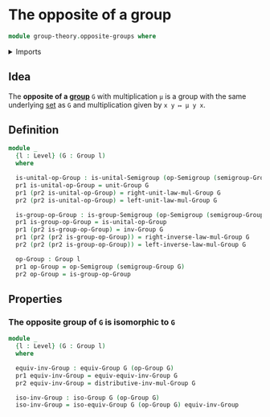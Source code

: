 # The opposite of a group

```agda
module group-theory.opposite-groups where
```

<details><summary>Imports</summary>

```agda
open import foundation.dependent-pair-types
open import foundation.universe-levels

open import group-theory.groups
open import group-theory.isomorphisms-groups
open import group-theory.monoids
open import group-theory.opposite-semigroups
```

</details>

## Idea

The **opposite of a [group](group-theory.groups.md)** `G` with multiplication
`μ` is a group with the same underlying [set](foundation-core.sets.md) as `G`
and multiplication given by `x y ↦ μ y x`.

## Definition

```agda
module _
  {l : Level} (G : Group l)
  where

  is-unital-op-Group : is-unital-Semigroup (op-Semigroup (semigroup-Group G))
  pr1 is-unital-op-Group = unit-Group G
  pr1 (pr2 is-unital-op-Group) = right-unit-law-mul-Group G
  pr2 (pr2 is-unital-op-Group) = left-unit-law-mul-Group G

  is-group-op-Group : is-group-Semigroup (op-Semigroup (semigroup-Group G))
  pr1 is-group-op-Group = is-unital-op-Group
  pr1 (pr2 is-group-op-Group) = inv-Group G
  pr1 (pr2 (pr2 is-group-op-Group)) = right-inverse-law-mul-Group G
  pr2 (pr2 (pr2 is-group-op-Group)) = left-inverse-law-mul-Group G

  op-Group : Group l
  pr1 op-Group = op-Semigroup (semigroup-Group G)
  pr2 op-Group = is-group-op-Group
```

## Properties

### The opposite group of `G` is isomorphic to `G`

```agda
module _
  {l : Level} (G : Group l)
  where

  equiv-inv-Group : equiv-Group G (op-Group G)
  pr1 equiv-inv-Group = equiv-equiv-inv-Group G
  pr2 equiv-inv-Group = distributive-inv-mul-Group G

  iso-inv-Group : iso-Group G (op-Group G)
  iso-inv-Group = iso-equiv-Group G (op-Group G) equiv-inv-Group
```
